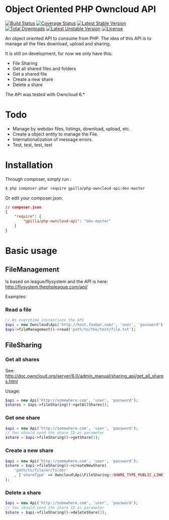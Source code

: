 # Object Oriented PHP Owncloud API

[![Build Status](https://travis-ci.org/gpilla/php-owncloud-api.svg?branch=master)](https://travis-ci.org/gpilla/php-owncloud-api)
[![Coverage Status](https://coveralls.io/repos/gpilla/php-owncloud-api/badge.png)](https://coveralls.io/r/gpilla/php-owncloud-api)
[![Latest Stable Version](https://poser.pugx.org/gpilla/php-owncloud-api/v/stable.svg)](https://packagist.org/packages/gpilla/php-owncloud-api) [![Total Downloads](https://poser.pugx.org/gpilla/php-owncloud-api/downloads.svg)](https://packagist.org/packages/gpilla/php-owncloud-api) [![Latest Unstable Version](https://poser.pugx.org/gpilla/php-owncloud-api/v/unstable.svg)](https://packagist.org/packages/gpilla/php-owncloud-api) [![License](https://poser.pugx.org/gpilla/php-owncloud-api/license.svg)](https://packagist.org/packages/gpilla/php-owncloud-api)

An object oriented API to consume from PHP. The idea of this API is to manage all the files
download, upload and sharing.

It is still on development, for now we only have this:

* File Sharing
 * Get all shared files and folders
 * Get a shared file
 * Create a new share
 * Delete a share

The API was tested with Owncloud 6.*

# Todo

* Manage by webdav files, listings, download, upload, etc.
* Create a object entity to manage the File.
* Internationalization of message errors.
* Test, test, test, test

# Installation

Through composer, simply run :

```bash
$ php composer.phar require gpilla/php-owncloud-api:dev-master
```
Or edit your composer.json:

```json
// composer.json
{
    "require": {
        "gpilla/php-owncloud-api": "dev-master"
    }
}
```
# Basic usage

## FileManagement

Is based on league/flysystem and the API is here: http://flysystem.thephpleague.com/api/

Examples:

### Read a file

```php
// As everytime instantiate the API
$api = new Owncloud\Api('http://host.foobar.com/', 'user', 'password');
$api->fileManagement()->read('path/to/the/test/file.txt');
```

## FileSharing

### Get all shares

See: http://doc.owncloud.org/server/6.0/admin_manual/sharing_api/get_all_shares.html

Usage:

```php
$api = new Api('http://somewhere.com', 'user', 'password');
$shares = $api->fileSharing()->getAllShares();
```

### Get one share

```php
$api = new Api('http://somewhere.com', 'user', 'password');
// You should send the share ID as parameter
$share = $api->fileSharing()->getShare(1);
```

### Create a new share

```php
$api = new Api('http://somewhere.com', 'user', 'password');
$share = $api->fileSharing()->createNewShare(
    'path/to/file/or/folder'
    , ['shareType' => Owncloud\Api\FileSharing::SHARE_TYPE_PUBLIC_LINK]
);
```

### Delete a share

```php
$api = new Api('http://somewhere.com', 'user', 'password');
// You should send the share ID as parameter
$share = $api->fileSharing()->deleteShare(1);
```
